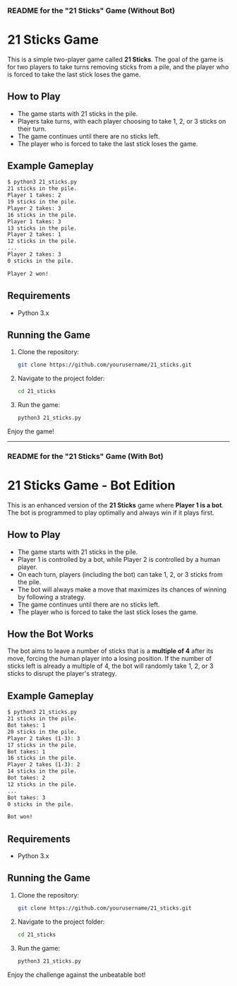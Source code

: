 

### **README for the "21 Sticks" Game (Without Bot)**

# 21 Sticks Game

This is a simple two-player game called **21 Sticks**. The goal of the game is for two players to take turns removing sticks from a pile, and the player who is forced to take the last stick loses the game.

## How to Play

- The game starts with 21 sticks in the pile.
- Players take turns, with each player choosing to take 1, 2, or 3 sticks on their turn.
- The game continues until there are no sticks left.
- The player who is forced to take the last stick loses the game.

## Example Gameplay

```bash
$ python3 21_sticks.py
21 sticks in the pile.
Player 1 takes: 2
19 sticks in the pile.
Player 2 takes: 3
16 sticks in the pile.
Player 1 takes: 3
13 sticks in the pile.
Player 2 takes: 1
12 sticks in the pile.
...
Player 2 takes: 3
0 sticks in the pile.

Player 2 won!
```

## Requirements

- Python 3.x

## Running the Game

1. Clone the repository:
   ```bash
   git clone https://github.com/yourusername/21_sticks.git
   ```
2. Navigate to the project folder:
   ```bash
   cd 21_sticks
   ```
3. Run the game:
   ```bash
   python3 21_sticks.py
   ```

Enjoy the game!

---

### **README for the "21 Sticks" Game (With Bot)**

# 21 Sticks Game - Bot Edition

This is an enhanced version of the **21 Sticks** game where **Player 1 is a bot**. The bot is programmed to play optimally and always win if it plays first.

## How to Play

- The game starts with 21 sticks in the pile.
- Player 1 is controlled by a bot, while Player 2 is controlled by a human player.
- On each turn, players (including the bot) can take 1, 2, or 3 sticks from the pile.
- The bot will always make a move that maximizes its chances of winning by following a strategy.
- The game continues until there are no sticks left.
- The player who is forced to take the last stick loses the game.

## How the Bot Works

The bot aims to leave a number of sticks that is a **multiple of 4** after its move, forcing the human player into a losing position. If the number of sticks left is already a multiple of 4, the bot will randomly take 1, 2, or 3 sticks to disrupt the player's strategy.

## Example Gameplay

```bash
$ python3 21_sticks.py
21 sticks in the pile.
Bot takes: 1
20 sticks in the pile.
Player 2 takes (1-3): 3
17 sticks in the pile.
Bot takes: 1
16 sticks in the pile.
Player 2 takes (1-3): 2
14 sticks in the pile.
Bot takes: 2
12 sticks in the pile.
...
Bot takes: 3
0 sticks in the pile.

Bot won!
```

## Requirements

- Python 3.x

## Running the Game

1. Clone the repository:
   ```bash
   git clone https://github.com/yourusername/21_sticks.git
   ```
2. Navigate to the project folder:
   ```bash
   cd 21_sticks
   ```
3. Run the game:
   ```bash
   python3 21_sticks.py
   ```

Enjoy the challenge against the unbeatable bot!

